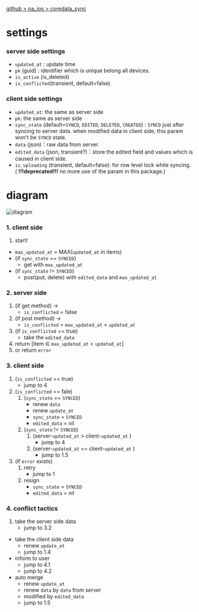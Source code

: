 [github > na_ios > coredata_sync](https://github.com/nashibao/na_ios)

# settings

### server side settings
- `updated_at` : update time
- `pk` (guid) : identifier which is unique belong all devices.
- `is_active` (is_deleted)
- `is_conflicted`(transient, default=false)

### client side settings
- `updated_at`: the same as server side
- `pk`: the same as server side
- `sync_state` (default=`SYNCD`, `EDITED`, `DELETED`, `CREATED`) : `SYNCD` just after syncing to server data. when modified data in client side, this param won't be `SYNCD` state.
- `data` (json)：raw data from server.
- `edited_data` (json, transient?)：store the edited field and values which is caused in client side.
- `is_uploading` (transient, default=false): for row level lock while syncing. ( **!!!deprecated!!!** no more use of the param in this package.)

# diagram

![diagram](https://dl.dropbox.com/u/151205/sync_diagram.jpg)

### 1. client side

1. start!
- `max_updated_at` = MAX(`updated_at` in items)
- (if `sync_state` == `SYNCED`)
    - get with `max_updated_at`
- (if `sync_state` != `SYNCED`)
    - post(put, delete) with `edited_data` and `max_updated_at`

### 2. server side

1. (if get method) -> 
    - `is_conflicted` = false
3. (if post method) ->
    - `is_conflicted` = `max_updated_at` < `updated_at`
5. (if `is_conflicted` == true)
    - take the `edited_data`
5. return [item ∈ `max_updated_at` < `updated_at`]
6. or return `error`

### 3. client side

1. (`is_conflicted` == true)
    - jump to 4
3. (`is_conflicted` == fale)
	1. (`sync_state` == `SYNCED`)
    	- renew `data`
    	- renew `update_at`
    	- `sync_state` = `SYNCED`
    	- `edited_data` = nil
	1. (`sync_state` != `SYNCED`)
		1. (server-`updated_at` > client-`updated_at` )
			- jump to 4
		2. (server-`updated_at` == client-`updated_at` )
			- jump to 1.5
4. (if `error` exists)
	1. retry
		- jump to 1
	2. resign
    	- `sync_state` = `SYNCED`
    	- `edited_data` = nil

### 4. conflict tactics

1. take the server side data
    - jump to 3.2
- take the client side data
    - renew `update_at`
    - jump to 1.4
- inform to user
    - jump to 4.1
    - jump to 4.2
- auto merge
    - renew `update_at`
    - renew `data` by `data` from server
    - modified by `edited_data`
    - jump to 1.5